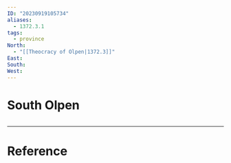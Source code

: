 ```yaml
---
ID: "20230919105734"
aliases:
  - 1372.3.1
tags:
  - province
North:
  - "[[Theocracy of Olpen|1372.3]]"
East: 
South: 
West:
---
```

# South Olpen

```toc
```

---

# Reference

